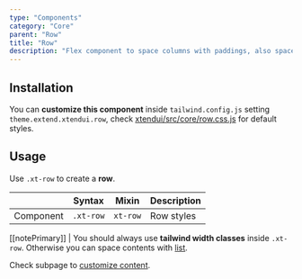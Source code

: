 ```yaml
---
type: "Components"
category: "Core"
parent: "Row"
title: "Row"
description: "Flex component to space columns with paddings, also spaces vertically."
---
```


## Installation

You can **customize this component** inside `tailwind.config.js` setting `theme.extend.xtendui.row`, check [xtendui/src/core/row.css.js](https://github.com/minimit/xtendui/blob/beta/src/core/row.css.js) for default styles.

## Usage

Use `.xt-row` to create a **row**.

<div class="xt-overflow-sub overflow-y-hidden overflow-x-scroll my-4 xt-my-auto w-full">

|                      | Syntax                          | Mixin            | Description                   |
| ----------------------- | ----------------------------------------- | -----------------------------| ----------------------------- |
| Component                  | `.xt-row`                     | `xt-row`                | Row styles            |

</div>

<demo>
  <demovanilla src="vanilla/components/core/row/usage">
  </demovanilla>
</demo>

[[notePrimary]]
| You should always use **tailwind width classes** inside `.xt-row`. Otherwise you can space contents with [list](/components/core/list).

Check subpage to [customize content](/components/core/row/content).
